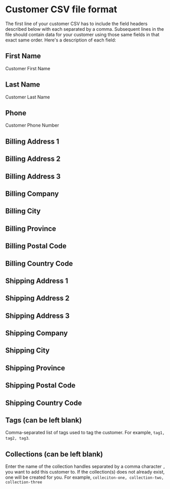 # Customer CSV file format
The first line of your customer CSV has to include the field headers described below with each separated by a comma. Subsequent lines in the file should contain data for your customer using those same fields in that exact same order. Here's a description of each field:

## First Name
Customer First Name

## Last Name
Customer Last Name

## Phone
Customer Phone Number

## Billing Address 1
## Billing Address 2
## Billing Address 3
## Billing Company
## Billing City
## Billing Province
## Billing Postal Code
## Billing Country Code
## Shipping Address 1
## Shipping Address 2
## Shipping Address 3
## Shipping Company
## Shipping City
## Shipping Province
## Shipping Postal Code
## Shipping Country Code

## Tags (can be left blank)
Comma-separated list of tags used to tag the customer. For example, `tag1, tag2, tag3`.

## Collections (can be left blank)
Enter the name of the collection handles separated by a comma character `,` you want to add this customer to. If the collection(s) does not already exist, one will be created for you. For example, `colleciton-one, collection-two, collection-three` 
